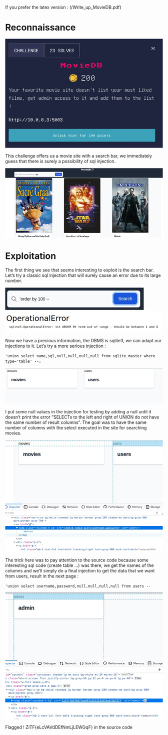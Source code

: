  If you prefer the latex version : (/Write_up_MovieDB.pdf)
 
 # Reconnaissance
 ![i1](dbmovie.jpg)
 
This challenge offers us a movie site with a search bar, we immediately guess that there is surely a possibility of sql injection.

![i2](dbmovie2.jpg)

 # Exploitation

The first thing we see that seems interesting to exploit is the search bar. Let’s
try a classic sql injection that will surely cause an error due to its large number.

![i3](1.jpg)
![i3](2.jpg)

Now we have a precious information, the DBMS is sqlite3, we can adapt our
injections to it. Let’s try a more serious injection :

`'union select name,sql,null,null,null,null from sqlite_master where type='table' --; `

![i3](3.jpg)

I put some null values in the injection for testing by adding a null until it
doesn’t print the error ”SELECTs to the left and right of UNION do not have
the same number of result columns”. The goal was to have the same number
of columns with the select executed in the site for searching movies.

![i3](4.jpg)

The trick here was to pay attention to the source code because some
interesting sql code (create table ...) was there, we get the names of the
columns and we’ll simply do a final injection to get the data that we want
from users, result in the next page :

`'union select username,password,null,null,null,null from users --`

![i3](5.jpg)

Flagged ! ZiTF{eLcVAVdDEfNmLjLEWGqF} in the source code
